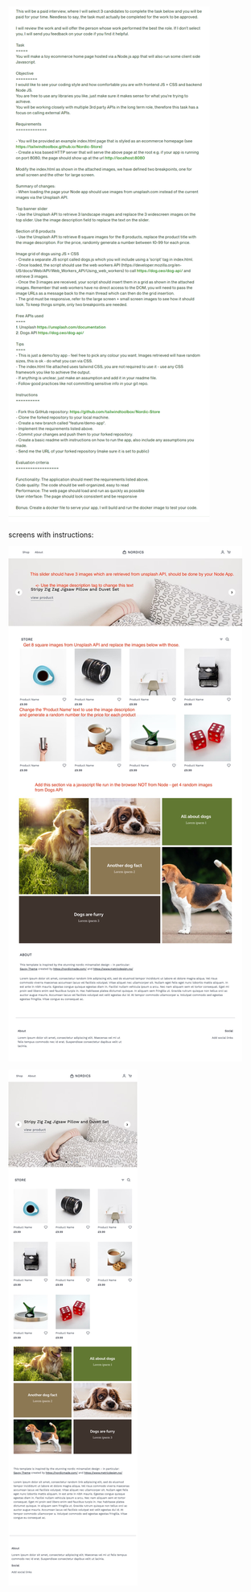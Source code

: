 ![Job description](/img/job_description.jpg "Job description")

screens with instructions:

![large screen with instructions](/img/large-screen-with-instructions.jpeg "large screen with instructions")

![small screen](/img/small-screen.jpeg "small screen")